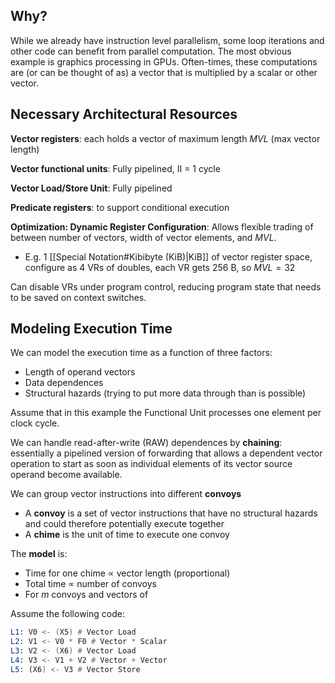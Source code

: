 ## Why?

While we already have instruction level parallelism, some loop iterations and other code can benefit from parallel computation. The most obvious example is graphics processing in GPUs. Often-times, these computations are (or can be thought of as) a vector that is multiplied by a scalar or other vector. 

## Necessary Architectural Resources

**Vector registers**: each holds a vector of maximum length $MVL$ (max vector length)

**Vector functional units**: Fully pipelined, II = 1 cycle

**Vector Load/Store Unit**: Fully pipelined

**Predicate registers**: to support conditional execution

**Optimization: Dynamic Register Configuration**: Allows flexible trading of between number of vectors, width of vector elements, and $MVL$.
- E.g. 1 [[Special Notation#Kibibyte (KiB)|KiB]] of vector register space, configure as 4 VRs of doubles, each VR gets 256 B, so $MVL=32$

Can disable VRs under program control, reducing program state that needs to be saved on context switches.

## Modeling Execution Time

We can model the execution time as a function of three factors:
- Length of operand vectors
- Data dependences
- Structural hazards (trying to put more data through than is possible)

Assume that in this example the Functional Unit processes one element per clock cycle.

We can handle read-after-write (RAW) dependences by **chaining**: essentially a pipelined version of forwarding that allows a dependent vector operation to start as soon as individual elements of its vector source operand become available.


We can group vector instructions into different **convoys**
- A **convoy** is a set of vector instructions that have no structural hazards and could therefore potentially execute together
- A **chime** is the unit of time to execute one convoy

The **model** is:
- Time for one chime $\propto$ vector length (proportional)
- Total time $\propto$ number of convoys
- For $m$ convoys and vectors of 

Assume the following code:

```asm
L1: V0 <- (X5) # Vector Load
L2: V1 <- V0 * F0 # Vector * Scalar
L3: V2 <- (X6) # Vector Load
L4: V3 <- V1 + V2 # Vector + Vector
L5: (X6) <- V3 # Vector Store
```

